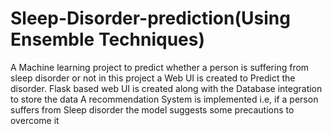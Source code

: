 # Sleep-Disorder-prediction(Using Ensemble Techniques)
A Machine learning project to predict whether a person is suffering from sleep disorder or not in this project a Web UI is created to Predict the disorder. 
Flask based web UI is created along with the Database integration to store the data
A recommendation System is implemented i.e, if a person suffers from Sleep disorder the model suggests some precautions to overcome it

